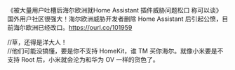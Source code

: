 <p>《被大量用户吐槽后海尔欧洲就Home Assistant 插件威胁问题松口 称可以谈》<br />国外用户社区很强大！海尔欧洲威胁开发者删除 Home Assistant 后引起公愤，目前海尔欧洲已经改口。<a href="https://ourl.co/101959" target="_blank" rel="nofollow noopener" translate="no"><span class="invisible">https://</span><span class="">ourl.co/101959</span><span class="invisible"></span></a></p><p>//草，还得是洋大人！<br />//他们可能没搞懂，要是你不支持 HomeKit，谁 TM 买你海尔。就像小米要是不支持 Root 后，小米就会沦为和华为 OV 一样的货色了。</p>